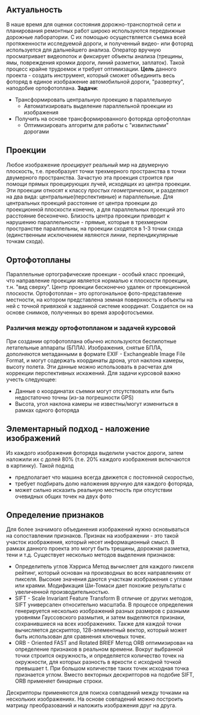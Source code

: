## Актуальность
В наше время для оценки состояния дорожно-транспортной сети и планирования ремонтных работ широко используются передвижные дорожные лаборатории. С их помощью осуществляется съемка всей протяженности исследуемой дороги, и полученный видео- или фоторяд используется для дальнейшего анализа.
Оператор вручную просматривает видеопоток и фиксирует объекты анализа (трещины, ямы, повреждения кромки дороги, линий разметки, заплаток).  Такой процесс крайне трудоемок и требует оптимизации.
**Цель** данного проекта - создать инструмент, который сможет объединить весь фоторяд в единое изображение автомобильной дороги, "развертку", наподобие ортофотоплана.
**Задачи**:
- Трансформировать центральную проекцию в параллельную
	- Автоматизировать выделение параллельной проекции из изображения
- Получить на основе трансформированного фоторяда ортофотоплан
	- Оптимизировать алгоритм для работы с "извилистыми" дорогами
## Проекции
Любое изображение *проецирует* реальный мир на двумерную плоскость, т.е. преобразует точки трехмерного пространства в точки двумерного пространства.
Зачастую эта проекция строится при помощи прямых проецирующих лучей, исходящих из центра проекции. Эти проекции относят к классу *простых геометрических*, и разделяют на два вида: центральные(перспективные) и параллельные.
Для центральных проекций расстояние от центра проекции до проекционной плоскости конечно, а для параллельных проекций это расстояние бесконечно.
Близость центра проекции приводит к нарушению параллельности - прямые, которые в трехмерном пространстве параллельны, на проекции сходятся в 1-3 точки схода (единственным исключением являются линии, перпендикулярные точкам схода).
## Ортофотопланы
Параллельные ортографические проекции -  особый класс проекций, что направление проекции является нормалью к плоскости проекции, т.н. "вид сверху". Центр проекции бесконечно удален от проекционной плоскости.
Ортофотоплан – это ортогональное фото-представление местности, на котором представлена земная поверхность и объекты на ней с точной привязкой к заданной системе координат. Создается он на основе снимков, полученных во время аэрофотосъемки.
### Различия между ортофотопланом и задачей курсовой
При создании ортофотоплана обычно используются беспилотные летательные аппараты (БПЛА). Изображения, снятые БПЛА, дополняются метаданными в формате EXIF - Exchangeable Image File Format, и могут содержать координаты дрона, угол наклона камеры, высоту полета. Эти данные можно использовать в расчетах для коррекции перспективных искажений. 
Для задачи курсовой важно учесть следующее:
- Данные о координатах съемки могут отсутствовать или быть недостаточно точны (из-за погрешности GPS)
- Высота, угол наклона камеры не известны/могут измениться в рамках одного фоторяда
## Элементарный подход - наложение изображений
Из каждого изображения фоторяда выделили участок дороги, затем наложили их с долей 80% (т.е. 20% каждого изображения включаются в картинку). Такой подход 
- предполагает что машина всегда движется с постоянной скоростью, 
- требует подбирать долю наложения вручную для каждого фоторяда,
- может сильно исказить реальную местность при отсутствии очевидных общих точек на двух фото
## Определение признаков
Для более значимого объединения изображений нужно основываться на сопоставлении признаков. Признак на изображении - это такой участок изображения, который несет информационный смысл. В рамках данного проекта это могут быть трещины, дорожная разметка, тени и т.д.
Существует несколько методов выделения признаков:
- Определитель углов Хэрриса
  Метод вычисляет для каждого пикселя рейтинг, который основан на производных во всех направлениях от пикселя. Высокие значения даются участкам изображения с углами или краями.
  Модификация Ши-Томаси дает похожие результаты с увеличенной производительностью.
- SIFT - Scale Invariant Feature Transform
  В отличие от других методов, SIFT универсален относительно масштаба. В процессе определения генерируется несколько изображений разных размеров с разными уровнями Гауссовского размытия, и затем выделяются признаки, сохранившиеся на всех изображениях. 
  Также для каждой точки вычисляется дескриптор, 128-элементный вектор, который может быть использован для сравнения ключевых точек.
- ORB - Oriented FAST and Rotated BRIEF
  Метод ORB оптимизирован на определение признаков в реальном времени. Вокруг выбранной точки строится окружность, и определяется количество точек на окружности, для которых разность в яркости с исходной точкой превышает t. При большом количестве таких точек исходная точка признается углом. 
  Вместо векторных дескрипторов на подобие SIFT, ORB применяет бинарные строки.
  
Дескрипторы применяются для поиска совпадений между точками на нескольких изображениях. На основе совпадений можно построить матрицу преобразований и наложить изображения друг на друга.


